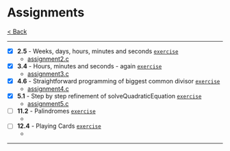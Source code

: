 # Assignments

[< Back](../README.md)

---

- [x] **2.5** - Weeks, days, hours, minutes and seconds [`exercise`](../lecture_02/2_5.c)
  - [assignment2.c](./assignment2.c)
- [x] **3.4** - Hours, minutes and seconds - again [`exercise`](../lecture_03/3_4.c)
  - [assignment3.c](./assignment3.c)
- [x] **4.6** - Straightforward programming of biggest common divisor [`exercise`](../lecture_04/4_6.c)
  - [assignment4.c](./assignment4.c)
- [x] **5.1** - Step by step refinement of solveQuadraticEquation [`exercise`](../lecture_05/5_1.c)
  - [assignment5.c](./assignment5.c)
- [ ] **11.2** - Palindromes [`exercise`](../lecture_10/11_2.c)
  - [](./assignment_10.c)
- [ ] **12.4** - Playing Cards [`exercise`](../lecture_11/12_s4.c)
  - [](./assingment_11.c)

---
